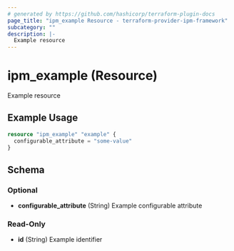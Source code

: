 ```yaml
---
# generated by https://github.com/hashicorp/terraform-plugin-docs
page_title: "ipm_example Resource - terraform-provider-ipm-framework"
subcategory: ""
description: |-
  Example resource
---
```


# ipm_example (Resource)

Example resource

## Example Usage

```terraform
resource "ipm_example" "example" {
  configurable_attribute = "some-value"
}
```

<!-- schema generated by tfplugindocs -->

## Schema

### Optional

- **configurable_attribute** (String) Example configurable attribute

### Read-Only

- **id** (String) Example identifier
